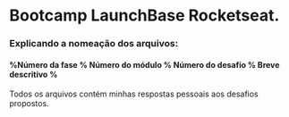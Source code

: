 # Bootcamp LaunchBase Rocketseat.


### Explicando a nomeação dos arquivos:
#### %Número da fase % Número do módulo % Número do desafio % Breve descritivo % 

Todos os arquivos contém minhas respostas pessoais aos desafios propostos.
